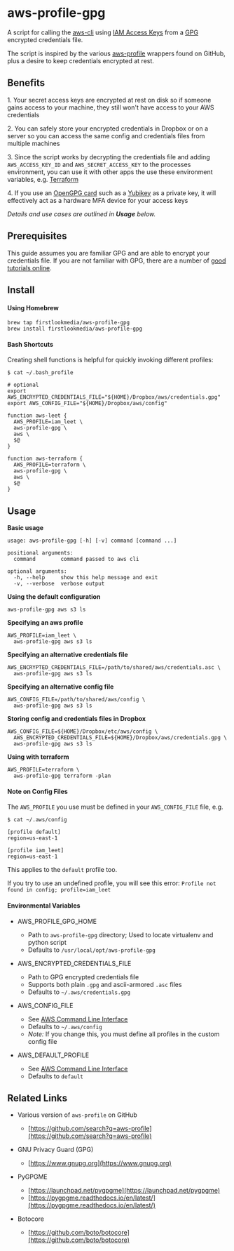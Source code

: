 
# aws-profile-gpg

A script for calling the [aws-cli](https://github.com/aws/aws-cli) using [IAM Access Keys](https://docs.aws.amazon.com/IAM/latest/UserGuide/id_credentials_access-keys.html) from a [GPG](https://www.gnupg.org/) encrypted credentials file.

The script is inspired by the various [aws-profile](https://github.com/search?q=aws-profile) wrappers found on GitHub, plus a desire to keep credentials encrypted at rest.

## Benefits

1\. Your secret access keys are encrypted at rest on disk so if someone gains access to your machine, they still won't have access to your AWS credentials

2\. You can safely store your encrypted credentials in Dropbox or on a server so you can access the same config and credentials files from multiple machines

3\. Since the script works by decrypting the credentials file and adding `AWS_ACCESS_KEY_ID` and `AWS_SECRET_ACCESS_KEY` to the processes environment, you can use it with other apps the use these environment variables, e.g. [Terraform](https://www.terraform.io/docs/providers/aws/)

4\. If you use an [OpenGPG card](https://en.wikipedia.org/wiki/OpenPGP_card) such as a [Yubikey](https://www.yubico.com/support/knowledge-base/categories/articles/use-yubikey-openpgp/) as a private key, it will effectively act as a hardware MFA device for your access keys

_Details and use cases are outlined in __Usage__ below._

## Prerequisites

This guide assumes you are familiar GPG and are able to encrypt your credentials file.  If you are not familiar with GPG, there are a number of [good tutorials online](https://duckduckgo.com/?q=gpg+tutorial).

## Install

#### Using Homebrew ####

```
brew tap firstlookmedia/aws-profile-gpg
brew install firstlookmedia/aws-profile-gpg
```

#### Bash Shortcuts

Creating shell functions is helpful for quickly invoking different profiles:

```
$ cat ~/.bash_profile

# optional
export AWS_ENCRYPTED_CREDENTIALS_FILE="${HOME}/Dropbox/aws/credentials.gpg"
export AWS_CONFIG_FILE="${HOME}/Dropbox/aws/config"

function aws-leet {
  AWS_PROFILE=iam_leet \
  aws-profile-gpg \
  aws \
  $@
}

function aws-terraform {
  AWS_PROFILE=terraform \
  aws-profile-gpg \
  aws \
  $@
}

```


## Usage

__Basic usage__

```
usage: aws-profile-gpg [-h] [-v] command [command ...]

positional arguments:
  command        command passed to aws cli

optional arguments:
  -h, --help     show this help message and exit
  -v, --verbose  verbose output
```

__Using the default configuration__

```
aws-profile-gpg aws s3 ls
```

__Specifying an aws profile__

```
AWS_PROFILE=iam_leet \
  aws-profile-gpg aws s3 ls
```

__Specifying an alternative credentials file__

```
AWS_ENCRYPTED_CREDENTIALS_FILE=/path/to/shared/aws/credentials.asc \
  aws-profile-gpg aws s3 ls
```

__Specifying an alternative config file__

```
AWS_CONFIG_FILE=/path/to/shared/aws/config \
  aws-profile-gpg aws s3 ls
```

__Storing config and credentials files in Dropbox__

```
AWS_CONFIG_FILE=${HOME}/Dropbox/etc/aws/config \
  AWS_ENCRYPTED_CREDENTIALS_FILE=${HOME}/Dropbox/aws/credentials.gpg \
  aws-profile-gpg aws s3 ls
```

__Using with terraform__

```
AWS_PROFILE=terraform \
  aws-profile-gpg terraform -plan
```


#### Note on Config Files

The `AWS_PROFILE` you use must be defined in your `AWS_CONFIG_FILE` file, e.g.

```
$ cat ~/.aws/config

[profile default]
region=us-east-1

[profile iam_leet]
region=us-east-1
```

This applies to the `default` profile too.

If you try to use an undefined profile, you will see this error:
`Profile not found in config; profile=iam_leet`


#### Environmental Variables

* AWS_PROFILE_GPG_HOME
    * Path to `aws-profile-gpg` directory; Used to locate virtualenv and python script
    * Defaults to `/usr/local/opt/aws-profile-gpg`

* AWS_ENCRYPTED_CREDENTIALS_FILE
    * Path to GPG encrypted credentials file
    * Supports both plain `.gpg` and ascii-armored `.asc` files
    * Defaults to `~/.aws/credentials.gpg`

* AWS_CONFIG_FILE
    * See [AWS Command Line Interface](https://docs.aws.amazon.com/cli/latest/userguide/cli-chap-getting-started.html#cli-environment)
    * Defaults to `~/.aws/config`
    * _Note:_ If you change this, you must define all profiles in the custom config file

* AWS_DEFAULT_PROFILE
    * See [AWS Command Line Interface](https://docs.aws.amazon.com/cli/latest/userguide/cli-chap-getting-started.html#cli-environment)
    * Defaults to `default`



## Related Links

* Various version of `aws-profile` on GitHub
    * [https://github.com/search?q=aws-profile](https://github.com/search?q=aws-profile)

* GNU Privacy Guard (GPG)
    * [https://www.gnupg.org](https://www.gnupg.org)

* PyGPGME
    * [https://launchpad.net/pygpgme](https://launchpad.net/pygpgme)
    * [https://pygpgme.readthedocs.io/en/latest/](https://pygpgme.readthedocs.io/en/latest/)

* Botocore
    * [https://github.com/boto/botocore](https://github.com/boto/botocore)
